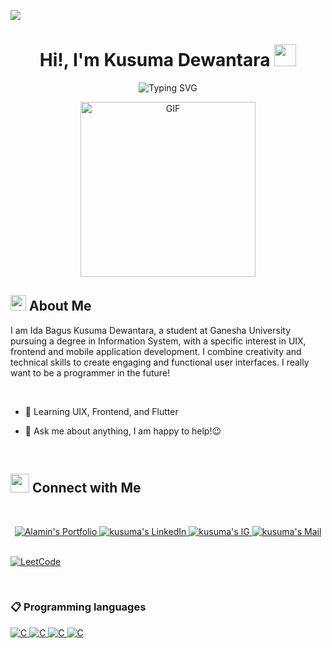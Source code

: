 ![](https://komarev.com/ghpvc/?username=alamin2731&style=flat&color=blue)

<h1 align="center">Hi!,  I'm Kusuma Dewantara <img src=
"https://media.giphy.com/media/hvRJCLFzcasrR4ia7z/giphy.gif" width="35"></h1>

<div align="center" style="border: px solid #000000;>

[![Typing SVG](https://readme-typing-svg.herokuapp.com?font=Robot-Bold&size=30&color=&center=true&vCenter=true&width=900&height=110&lines=Computer+Science+Student;Android+Developer;Compititive+Programmer;ML+Enthusiast;Web+Designer;web+developer;Growing+Ethical+Hacker)](https://git.io/typing-svg)
</div>
<p align="center" >
 <img  height="280rem" alt="GIF" src="https://media.tenor.com/GfSX-u7VGM4AAAAC/coding.gif" />
 </p>

## <img src="https://c.tenor.com/NCRHhqkXrJYAAAAi/programmers-go-internet.gif" width="25">  <b>About Me</b>
I am Ida Bagus Kusuma Dewantara, a student at Ganesha University pursuing a degree in Information System, with a specific interest in UIX, frontend and mobile application development. I combine creativity and technical skills to create engaging and functional user interfaces. I really want to be a programmer in the future!

<br>

  

- 🌱 Learning UIX, Frontend, and Flutter


- 💬 Ask me about anything, I am happy to help!😉


<br>

## <img src="https://media.giphy.com/media/LnQjpWaON8nhr21vNW/giphy.gif" width='30'> <b>Connect with Me</b>

 
 
<br>

<p align="center"><!-----Social Accounts------>

<p align="center">
 <a href="">
 <img border="0" alt="Alamin's Portfolio" src="https://img.icons8.com/external-itim2101-lineal-color-itim2101/40/000000/external-resume-business-recruitment-itim2101-lineal-color-itim2101.png">
 </a>

 <a href="https://www.linkedin.com/in/alamin20/](https://www.linkedin.com/in/ida-bagus-kusuma-dewantara-3b1203222/">
 
 <img border="0" alt="kusuma's LinkedIn" src="https://img.icons8.com/doodle/40/000000/linkedin--v2.png"/>
 </a>

 <a href="https://www.instagram.com/kusumadewantara___/">
 <img border="0" alt="kusuma's IG" src="https://img.icons8.com/doodle/38/000000/instagram--v1.png"/>
 </a>

 <a href="mailto:kusumadewantara3@gmail.com">
 <img border="0" alt="kusuma's Mail" src="https://img.icons8.com/doodle/38/000000/gmail-new.png"/>
 </a>
</p>

<br>

  <a href="https://leetcode.com/alamin11/](https://leetcode.com/kusumadewantara3/" target="_blank"> 
    <img alt="LeetCode" src="https://img.shields.io/badge/LeetCode-000000?logo=LeetCode&logoColor=d16c06"/>
  </a>
</p>


<br>


### 📋 Programming languages

<p align="left"> 
  <a href="https://www.cprogramming.com/" target="_blank"> 
    <img alt="C" src="https://img.shields.io/badge/Flutter-02569B?style=for-the-badge&logo=flutter&logoColor=white">
  </a> 
  <a href="https://www.cprogramming.com/" target="_blank"> 
    <img alt="C" src="https://img.shields.io/badge/Figma-F24E1E?style=for-the-badge&logo=figma&logoColor=white)
  </a> 

  <a href="https://www.cprogramming.com/" target="_blank"> 
    <img alt="C" src="https://img.shields.io/badge/Adobe%20Photoshop-31A8FF?style=for-the-badge&logo=Adobe%20Photoshop&logoColor=black">
  </a> 
  <a href="https://www.cprogramming.com/" target="_blank"> 
    <img alt="C" src="https://img.shields.io/badge/Bootstrap-563D7C?style=for-the-badge&logo=bootstrap&logoColor=white">
  </a> 
</p>

